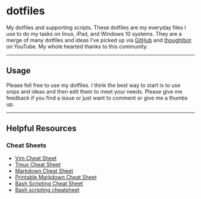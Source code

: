 # dotfiles
My dotfiles and supporting scripts. These dotfiles are my everyday files I use 
to do my tasks on linux, iPad, and Windows 10 systems. They are a merge of many 
dotfiles and ideas I've picked up via [GitHub] and [thoughtbot] on YouTube. 
My whole hearted thanks to this community.

[GitHub]: https://github.com/
[thoughtbot]: https://www.youtube.com/user/ThoughtbotVideo

---
## Usage
Please fell free to use my dotfiles. I think the best way to start is to use 
snips and ideas and then edit them to meet your needs. Please give me feedback 
if you find a issue or just want to comment or give me a thumbs up.

---
## Helpful Resources
### Cheat Sheets
- [Vim Cheat Sheet](https://vim.rtorr.com/)
- [Tmux Cheat Sheet](https://tmuxcheatsheet.com/)
- [Markdown Cheat Sheet](https://www.markdownguide.org/cheat-sheet/)
- [Printable Markdown Cheat Sheet](https://opensource.com/downloads/cheat-sheet-markdown)
- [Bash Scripting Cheat Sheet](https://devdojo.com/bobbyiliev/the-only-bash-scripting-cheat-sheet-that-you-will-ever-need)
- [Bash scripting cheatsheet](https://devhints.io/bash)
